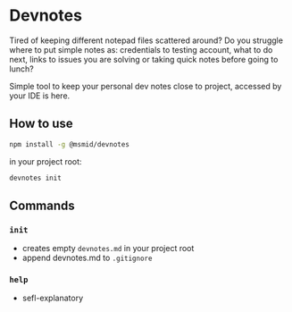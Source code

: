 # Devnotes

Tired of keeping different notepad files scattered around? Do you struggle where to put
simple notes as: credentials to testing account, what to do next, links to issues you are solving or
taking quick notes before going to lunch?

Simple tool to keep your personal dev notes close to project, accessed by your IDE is here.

## How to use

```bash
npm install -g @msmid/devnotes
```

in your project root:

```bash
devnotes init
```

## Commands

### `init`

- creates empty `devnotes.md` in your project root
- append devnotes.md to `.gitignore`

### `help`

- sefl-explanatory
